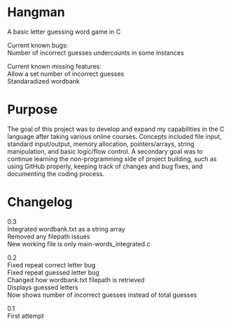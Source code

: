 # Hangman
A basic letter guessing word game in C

Current known bugs:  
Number of incorrect guesses undercounts in some instances  

Current known missing features:   
Allow a set number of incorrect guesses  
Standaradized wordbank  

# Purpose
The goal of this project was to develop and expand my capabilities in the C language after taking various online courses. Concepts included file input, standard input/output, memory allocation, pointers/arrays, string manipulation, and basic logic/flow control. A secondary goal was to continue learning the non-programming side of project building, such as using GitHub properly, keeping track of changes and bug fixes, and documenting the coding process.

# Changelog
0.3  
Integrated wordbank.txt as a string array  
Removed any filepath issues  
New working file is only main-words_integrated.c

0.2  
Fixed repeat correct letter bug  
Fixed repeat guessed letter bug  
Changed how wordbank.txt filepath is retrieved  
Displays guessed letters  
Now shows number of incorrect guesses instead of total guesses  

0.1  
First attempt
